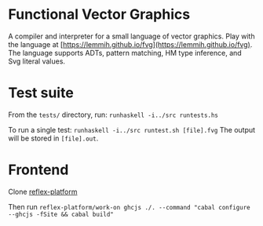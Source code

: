 # Functional Vector Graphics

A compiler and interpreter for a small language of vector graphics. Play with the language at [https://lemmih.github.io/fvg](https://lemmih.github.io/fvg). The language supports ADTs, pattern matching, HM type inference, and Svg literal values.

# Test suite

From the `tests/` directory, run: `runhaskell -i../src runtests.hs`

To run a single test: `runhaskell -i../src runtest.sh [file].fvg`
The output will be stored in `[file].out`.

# Frontend

Clone [reflex-platform](https://github.com/reflex-frp/reflex-platform)

Then run `reflex-platform/work-on ghcjs ./. --command "cabal configure --ghcjs -fSite && cabal build"`

